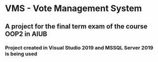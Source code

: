 # VMS - Vote Management System

## A project for the final term exam of the course OOP2 in AIUB

### Project created in Visual Studio 2019 and MSSQL Server 2019 is being used